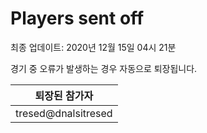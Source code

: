 # Players sent off
최종 업데이트: 2020년 12월 15일 04시 21분


경기 중 오류가 발생하는 경우 자동으로 퇴장됩니다.


| 퇴장된 참가자 |
|:---:|
| tresed@dnalsitresed |